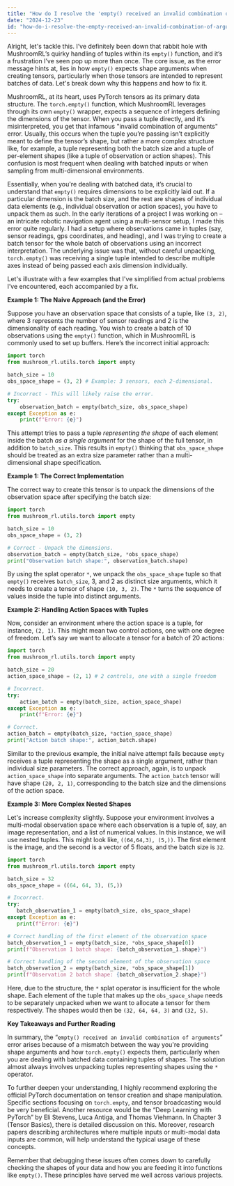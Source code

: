 ```yaml
---
title: "How do I resolve the 'empty() received an invalid combination of arguments' error in MushroomRL involving tuples?"
date: "2024-12-23"
id: "how-do-i-resolve-the-empty-received-an-invalid-combination-of-arguments-error-in-mushroomrl-involving-tuples"
---
```


Alright, let's tackle this. I’ve definitely been down that rabbit hole with MushroomRL’s quirky handling of tuples within its `empty()` function, and it’s a frustration I’ve seen pop up more than once. The core issue, as the error message hints at, lies in how `empty()` expects shape arguments when creating tensors, particularly when those tensors are intended to represent batches of data. Let's break down why this happens and how to fix it.

MushroomRL, at its heart, uses PyTorch tensors as its primary data structure. The `torch.empty()` function, which MushroomRL leverages through its own `empty()` wrapper, expects a sequence of integers defining the dimensions of the tensor. When you pass a tuple directly, and it’s misinterpreted, you get that infamous "invalid combination of arguments" error. Usually, this occurs when the tuple you’re passing isn’t explicitly meant to define the tensor’s shape, but rather a more complex structure like, for example, a tuple representing both the batch size and a tuple of per-element shapes (like a tuple of observation or action shapes). This confusion is most frequent when dealing with batched inputs or when sampling from multi-dimensional environments.

Essentially, when you're dealing with batched data, it’s crucial to understand that `empty()` requires dimensions to be explicitly laid out. If a particular dimension is the batch size, and the rest are shapes of individual data elements (e.g., individual observation or action spaces), you have to unpack them as such. In the early iterations of a project I was working on – an intricate robotic navigation agent using a multi-sensor setup, I made this error quite regularly. I had a setup where observations came in tuples (say, sensor readings, gps coordinates, and heading), and I was trying to create a batch tensor for the whole batch of observations using an incorrect interpretation. The underlying issue was that, without careful unpacking, `torch.empty()` was receiving a single tuple intended to describe multiple axes instead of being passed each axis dimension individually.

Let's illustrate with a few examples that I've simplified from actual problems I’ve encountered, each accompanied by a fix.

**Example 1: The Naive Approach (and the Error)**

Suppose you have an observation space that consists of a tuple, like `(3, 2)`, where 3 represents the number of sensor readings and 2 is the dimensionality of each reading. You wish to create a batch of 10 observations using the `empty()` function, which in MushroomRL is commonly used to set up buffers. Here’s the incorrect initial approach:

```python
import torch
from mushroom_rl.utils.torch import empty

batch_size = 10
obs_space_shape = (3, 2) # Example: 3 sensors, each 2-dimensional.

# Incorrect - This will likely raise the error.
try:
    observation_batch = empty(batch_size, obs_space_shape)
except Exception as e:
    print(f"Error: {e}")
```

This attempt tries to pass a tuple *representing the shape* of each element inside the batch *as a single argument* for the shape of the full tensor, in addition to `batch_size`. This results in `empty()` thinking that `obs_space_shape` should be treated as an extra size parameter rather than a multi-dimensional shape specification.

**Example 1: The Correct Implementation**

The correct way to create this tensor is to unpack the dimensions of the observation space after specifying the batch size:

```python
import torch
from mushroom_rl.utils.torch import empty

batch_size = 10
obs_space_shape = (3, 2)

# Correct - Unpack the dimensions.
observation_batch = empty(batch_size, *obs_space_shape)
print("Observation batch shape:", observation_batch.shape)
```

By using the splat operator `*`, we unpack the `obs_space_shape` tuple so that `empty()` receives `batch_size`, 3, and 2 as distinct size arguments, which it needs to create a tensor of shape `(10, 3, 2)`. The `*` turns the sequence of values inside the tuple into distinct arguments.

**Example 2: Handling Action Spaces with Tuples**

Now, consider an environment where the action space is a tuple, for instance, `(2, 1)`. This might mean two control actions, one with one degree of freedom. Let’s say we want to allocate a tensor for a batch of 20 actions:

```python
import torch
from mushroom_rl.utils.torch import empty

batch_size = 20
action_space_shape = (2, 1) # 2 controls, one with a single freedom

# Incorrect.
try:
    action_batch = empty(batch_size, action_space_shape)
except Exception as e:
    print(f"Error: {e}")

# Correct.
action_batch = empty(batch_size, *action_space_shape)
print("Action batch shape:", action_batch.shape)
```
Similar to the previous example, the initial naive attempt fails because `empty` receives a tuple representing the shape as a single argument, rather than individual size parameters. The correct approach, again, is to unpack `action_space_shape` into separate arguments. The `action_batch` tensor will have shape `(20, 2, 1)`, corresponding to the batch size and the dimensions of the action space.

**Example 3: More Complex Nested Shapes**

Let's increase complexity slightly. Suppose your environment involves a multi-modal observation space where each observation is a tuple of, say, an image representation, and a list of numerical values. In this instance, we will use nested tuples. This might look like, `((64,64,3), (5,))`. The first element is the image, and the second is a vector of 5 floats, and the batch size is `32`.

```python
import torch
from mushroom_rl.utils.torch import empty

batch_size = 32
obs_space_shape = ((64, 64, 3), (5,))

# Incorrect.
try:
   batch_observation_1 = empty(batch_size, obs_space_shape)
except Exception as e:
   print(f"Error: {e}")

# Correct handling of the first element of the observation space
batch_observation_1 = empty(batch_size, *obs_space_shape[0])
print(f"Observation 1 batch shape: {batch_observation_1.shape}")

# Correct handling of the second element of the observation space
batch_observation_2 = empty(batch_size, *obs_space_shape[1])
print(f"Observation 2 batch shape: {batch_observation_2.shape}")


```
Here, due to the structure, the `*` splat operator is insufficient for the whole shape. Each element of the tuple that makes up the `obs_space_shape` needs to be separately unpacked when we want to allocate a tensor for them respectively. The shapes would then be `(32, 64, 64, 3)` and `(32, 5)`.

**Key Takeaways and Further Reading**

In summary, the “`empty() received an invalid combination of arguments`” error arises because of a mismatch between the way you're providing shape arguments and how `torch.empty()` expects them, particularly when you are dealing with batched data containing tuples of shapes. The solution almost always involves unpacking tuples representing shapes using the `*` operator.

To further deepen your understanding, I highly recommend exploring the official PyTorch documentation on tensor creation and shape manipulation. Specific sections focusing on `torch.empty`, and tensor broadcasting would be very beneficial. Another resource would be the “Deep Learning with PyTorch” by Eli Stevens, Luca Antiga, and Thomas Viehmann. In Chapter 3 (Tensor Basics), there is detailed discussion on this. Moreover, research papers describing architectures where multiple inputs or multi-modal data inputs are common, will help understand the typical usage of these concepts.

Remember that debugging these issues often comes down to carefully checking the shapes of your data and how you are feeding it into functions like `empty()`. These principles have served me well across various projects.
